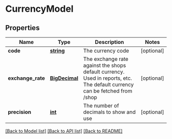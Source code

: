 # CurrencyModel

## Properties
Name | Type | Description | Notes
------------ | ------------- | ------------- | -------------
**code** | [**string**](.md) | The currency code | [optional] 
**exchange_rate** | [**BigDecimal**](BigDecimal.md) | The exchange rate against the shops default currency. Used in reports, etc. The default currency can be fetched from /shop | [optional] 
**precision** | [**int**](.md) | The number of decimals to show and use | [optional] 


[[Back to Model list]](../README.md#documentation-for-models) [[Back to API list]](../README.md#documentation-for-api-endpoints) [[Back to README]](../README.md)


